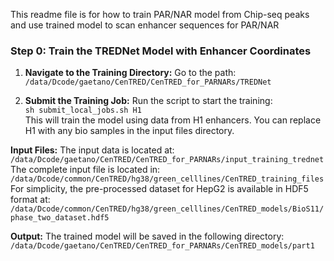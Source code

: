 This readme file is for how to train PAR/NAR model from Chip-seq peaks and use trained model to scan enhancer sequences for PAR/NAR
### Step 0: Train the TREDNet Model with Enhancer Coordinates

1. **Navigate to the Training Directory:**
   Go to the path:  
   `/data/Dcode/gaetano/CenTRED/CenTRED_for_PARNARs/TREDNet`

2. **Submit the Training Job:**
   Run the script to start the training:  
   `sh submit_local_jobs.sh H1`  
   This will train the model using data from H1 enhancers. You can replace H1 with any bio samples in the input files directory.

**Input Files:**
   The input data is located at:  
   `/data/Dcode/gaetano/CenTRED/CenTRED_for_PARNARs/input_training_trednet`  
   The complete input file is located in: 
   `/data/Dcode/common/CenTRED/hg38/green_celllines/CenTRED_training_files`
   For simplicity, the pre-processed dataset for HepG2 is available in HDF5 format at:  
   `/data/Dcode/common/CenTRED/hg38/green_celllines/CenTRED_models/BioS11/phase_two_dataset.hdf5`

**Output:**
   The trained model will be saved in the following directory:  
   `/data/Dcode/gaetano/CenTRED/CenTRED_for_PARNARs/CenTRED_models/part1`
